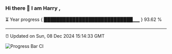### Hi there 👋 I am Harry , 

⏳ Year progress { ████████████████████████████▁▁ } 93.62 %

---

⏰ Updated on Sun, 08 Dec 2024 15:14:33 GMT

![Progress Bar CI](https://github.com/duykhang68/duykhang68/workflows/Progress%20Bar%20CI/badge.svg)
